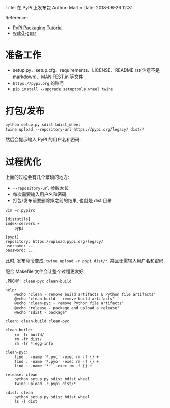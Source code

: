 Title: 在 PyPi 上发布包
Author: Martin
Date: 2018-06-26 12:31

Reference:

- [PyPi Packaging Tutorial](https://packaging.python.org/tutorials/packaging-projects/)
- [web3-gear](https://github.com/z351522453/web3-gear)

# 准备工作
- setup.py、setup.cfg、requirements、LICENSE、README.rst(注意不是 markdown)、MANIFEST.in 等文件
- `https://pypi.org` 的账号
- `pip install --upgrade setuptools wheel twine`

# 打包/发布
```
python setup.py sdist bdist_wheel
twine upload --repository-url https://pypi.org/legacy/ dist/*
```

然后会提示输入 PyPI 的用户名和密码.

# 过程优化
上面的过程会有几个繁琐的地方:

- `--repository-url` 参数太长
- 每次需要输入用户名和密码
- 打包/发布前要删除掉之前的结果, 也就是 dist 目录

```
vim ~/.pypirc

[distutils]
index-servers =
    pypi

[pypi]
repository: https://upload.pypi.org/legacy/
username: ...
password: ...
```

此时, 发布命令变成: `twine upload -r pypi dist/*`, 并且无需输入用户名和密码.

配合 Makefile 文件会让整个过程更友好:

```
.PHONY: clean-pyc clean-build

help:
    @echo "clean - remove build artifacts & Python file artifacts"
    @echo "clean-build - remove build artifacts"
    @echo "clean-pyc - remove Python file artifacts"
    @echo "release - package and upload a release"
    @echo "sdist - package"

clean: clean-build clean-pyc

clean-build:
    rm -fr build/
    rm -fr dist/
    rm -fr *.egg-info

clean-pyc:
    find . -name '*.pyc' -exec rm -f {} +
    find . -name '*.pyo' -exec rm -f {} +
    find . -name '*~' -exec rm -f {} +

release: clean
    python setup.py sdist bdist_wheel
    twine upload -r pypi dist/*

sdist: clean
    python setup.py sdist bdist_wheel
    ls -l dist
```
